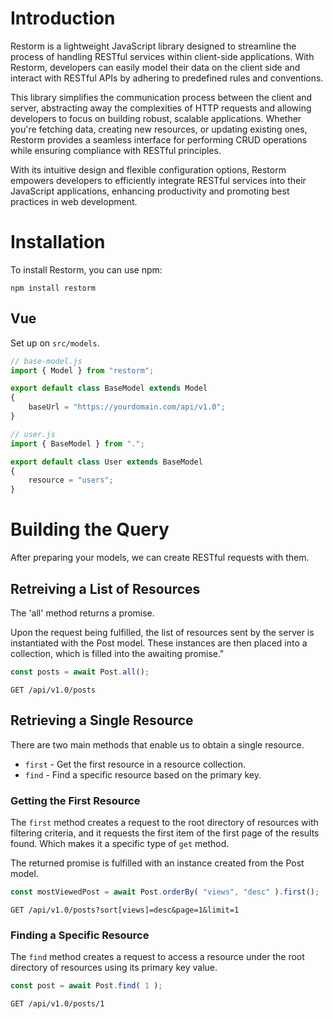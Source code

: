 # Introduction
Restorm is a lightweight JavaScript library designed to streamline the process of handling RESTful services within client-side applications. With Restorm, developers can easily model their data on the client side and interact with RESTful APIs by adhering to predefined rules and conventions.

This library simplifies the communication process between the client and server, abstracting away the complexities of HTTP requests and allowing developers to focus on building robust, scalable applications. Whether you're fetching data, creating new resources, or updating existing ones, Restorm provides a seamless interface for performing CRUD operations while ensuring compliance with RESTful principles.

With its intuitive design and flexible configuration options, Restorm empowers developers to efficiently integrate RESTful services into their JavaScript applications, enhancing productivity and promoting best practices in web development.

# Installation
To install Restorm, you can use npm:

```
npm install restorm
```

## Vue

Set up on `src/models`.

```js
// base-model.js
import { Model } from "restorm";

export default class BaseModel extends Model
{
	baseUrl = "https://yourdomain.com/api/v1.0";
}
```

```js
// user.js
import { BaseModel } from ".";

export default class User extends BaseModel
{
	resource = "users";
}
```

# Building the Query
After preparing your models, we can create RESTful requests with them.

## Retreiving a List of Resources
The 'all' method returns a promise.

Upon the request being fulfilled, the list of resources sent by the server is instantiated with the Post model. These instances are then placed into a collection, which is filled into the awaiting promise."

```js
const posts = await Post.all();
```

```wget
GET /api/v1.0/posts
```

## Retrieving a Single Resource
There are two main methods that enable us to obtain a single resource.

* `first` - Get the first resource in a resource collection.
* `find` - Find a specific resource based on the primary key.

### Getting the First Resource
The `first` method creates a request to the root directory of resources with filtering criteria, and it requests the first item of the first page of the results found. Which makes it a specific type of `get` method.

The returned promise is fulfilled with an instance created from the Post model.

```js
const mostViewedPost = await Post.orderBy( "views", "desc" ).first();
```

```wget
GET /api/v1.0/posts?sort[views]=desc&page=1&limit=1
```

### Finding a Specific Resource
The `find` method creates a request to access a resource under the root directory of resources using its primary key value.

```js
const post = await Post.find( 1 );
```

```wget
GET /api/v1.0/posts/1
```
